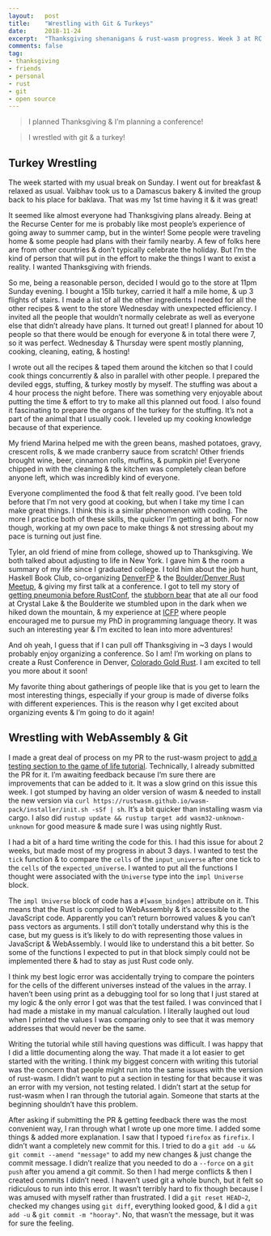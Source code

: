 ```yaml
---
layout:   post
title:    "Wrestling with Git & Turkeys"
date:     2018-11-24
excerpt:  "Thanksgiving shenanigans & rust-wasm progress. Week 3 at RC."
comments: false
tag:
- thanksgiving
- friends
- personal
- rust
- git
- open source
---
```


> I planned Thanksgiving & I’m planning a conference!

<!-- -->
> I wrestled with git & a turkey!

## Turkey Wrestling

The week started with my usual break on Sunday. I went out for breakfast & relaxed as usual. Vaibhav took us to a Damascus bakery & invited the group back to his place for baklava. That was my 1st time having it & it was great! 

It seemed like almost everyone had Thanksgiving plans already. Being at the Recurse Center for me is probably like most people’s experience of going away to summer camp, but in the winter! Some people were traveling home & some people had plans with their family nearby. A few of folks here are from other countries & don’t typically celebrate the holiday. But I’m the kind of person that will put in the effort to make the things I want to exist a reality. I wanted Thanksgiving with friends.

So me, being a reasonable person, decided I would go to the store at 11pm Sunday evening. I bought a 15lb turkey, carried it half a mile home, & up 3 flights of stairs. I made a list of all the other ingredients I needed for all the other recipes & went to the store Wednesday with unexpected efficiency. I invited all the people that wouldn’t normally celebrate as well as everyone else that didn’t already have plans. It turned out great! I planned for about 10 people so that there would be enough for everyone & in total there were 7, so it was perfect. Wednesday & Thursday were spent mostly planning, cooking, cleaning, eating, & hosting! 

I wrote out all the recipes & taped them around the kitchen so that I could cook things concurrently & also in parallel with other people. I prepared the deviled eggs, stuffing, & turkey mostly by myself. The stuffing was about a 4 hour process the night before. There was something very enjoyable about putting the time & effort to try to make all this planned out food. I also found it fascinating to prepare the organs of the turkey for the stuffing. It’s not a part of the animal that I usually cook. I leveled up my cooking knowledge because of that experience. 

My friend Marina helped me with the green beans, mashed potatoes, gravy, crescent rolls, & we made cranberry sauce from scratch! Other friends brought wine, beer, cinnamon rolls, muffins, & pumpkin pie! Everyone chipped in with the cleaning & the kitchen was completely clean before anyone left, which was incredibly kind of everyone. 

Everyone complimented the food & that felt really good. I’ve been told before that I’m not very good at cooking, but when I take my time I can make great things. I think this is a similar phenomenon with coding. The more I practice both of these skills, the quicker I’m getting at both. For now though, working at my own pace to make things & not stressing about my pace is turning out just fine.

Tyler, an old friend of mine from college, showed up to Thanksgiving. We both talked about adjusting to life in New York. I gave him & the room a summary of my life since I graduated college. I told him about the job hunt, Haskell Book Club, co-organizing [DenverFP](https://www.meetup.com/denverfp/) & the [Boulder/Denver Rust Meetup](https://www.meetup.com/Rust-Boulder-Denver), & giving my first talk at a conference. I got to tell my story of [getting pneumonia before RustConf](https://twitter.com/DebugSteven/status/1030555170847879168), the [stubborn bear](https://twitter.com/DebugSteven/status/1036285783454478338) that ate all our food at Crystal Lake & the Boulderite we stumbled upon in the dark when we hiked down the mountain, & my experience at [ICFP](https://conf.researchr.org/home/icfp-2018) where people encouraged me to pursue my PhD in programming language theory. It was such an interesting year & I’m excited to lean into more adventures!

And oh yeah, I guess that if I can pull off Thanksgiving in ~3 days I would probably enjoy organizing a conference. So I am! I’m working on plans to create a Rust Conference in Denver, [Colorado Gold Rust](https://twitter.com/COGoldRust). I am excited to tell you more about it soon!

My favorite thing about gatherings of people like that is you get to learn the most interesting things, especially if your group is made of diverse folks with different experiences. This is the reason why I get excited about organizing events & I’m going to do it again!

## Wrestling with WebAssembly & Git

I made a great deal of process on my PR to the rust-wasm project to [add a testing section to the game of life tutorial](https://github.com/rustwasm/book/pull/137). Technically, I already submitted the PR for it. I’m awaiting feedback because I’m sure there are improvements that can be added to it. It was a slow grind on this issue this week. I got stumped by having an older version of wasm & needed to install the new version via `curl https://rustwasm.github.io/wasm-pack/installer/init.sh -sSf | sh`. It’s a bit quicker than installing wasm via cargo. I also did `rustup update && rustup target add wasm32-unknown-unknown` for good measure & made sure I was using nightly Rust.

I had a bit of a hard time writing the code for this. I had this issue for about 2 weeks, but made most of my progress in about 3 days. I wanted to test the `tick` function & to compare the `cells` of the `input_universe` after one tick to the `cells` of the `expected_universe`. I wanted to put all the functions I thought were associated with the `Universe` type into the `impl Universe` block. 

The `impl Universe` block of code has a `#[wasm_bindgen]` attribute on it. This means that the Rust is compiled to WebAssembly & it’s accessible to the JavaScript code. Apparently you can’t return borrowed values & you can’t pass vectors as arguments. I still don’t totally understand why this is the case, but my guess is it’s likely to do with representing those values in JavaScript & WebAssembly. I would like to understand this a bit better. So some of the functions I expected to put in that block simply could not be implemented there & had to stay as just Rust code only.

I think my best logic error was accidentally trying to compare the pointers for the cells of the different universes instead of the values in the array. I haven’t been using print as a debugging tool for so long that I just stared at my logic & the only error I got was that the test failed. I was convinced that I had made a mistake in my manual calculation. I literally laughed out loud when I printed the values I was comparing only to see that it was memory addresses that would never be the same.

Writing the tutorial while still having questions was difficult. I was happy that I did a little documenting along the way. That made it a lot easier to get started with the writing. I think my biggest concern with writing this tutorial was the concern that people might run into the same issues with the version of rust-wasm. I didn’t want to put a section in testing for that because it was an error with my version, not testing related. I didn’t start at the setup for rust-wasm when I ran through the tutorial again. Someone that starts at the beginning shouldn’t have this problem.

After asking if submitting the PR & getting feedback there was the most convenient way, I ran through what I wrote up one more time. I added some things & added more explanation. I saw that I typoed `firefox` as `firefix`. I didn’t want a completely new commit for this. I tried to do a `git add -u && git commit --amend "message"` to add my new changes & just change the commit message. I didn’t realize that you needed to do a `--force` on a `git push` after you amend a git commit. So then I had merge conflicts & then I created commits I didn’t need. I haven’t used git a whole bunch, but it felt so ridiculous to run into this error. It wasn’t terribly hard to fix though because I was amused with myself rather than frustrated. I did a `git reset HEAD~2`, checked my changes using `git diff`, everything looked good, & I did a `git add -u` & `git commit -m "hooray"`. No, that wasn’t the message, but it was for sure the feeling.
